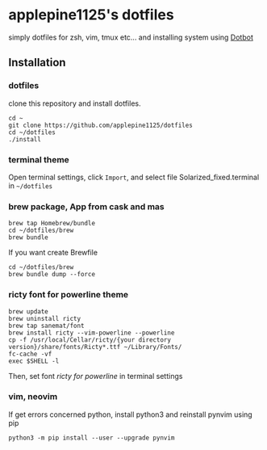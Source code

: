 # applepine1125's dotfiles
simply dotfiles for zsh, vim, tmux etc... and installing system using [Dotbot](https://github.com/anishathalye/dotbot)

## Installation  
### dotfiles
clone this repository and install dotfiles.
```
cd ~
git clone https://github.com/applepine1125/dotfiles
cd ~/dotfiles
./install
```
### terminal theme  
Open terminal settings, click `Import`, and select file Solarized_fixed.terminal in `~/dotfiles`

### brew package, App from cask and mas  
```
brew tap Homebrew/bundle
cd ~/dotfiles/brew
brew bundle 
```

If you want create Brewfile  
```
cd ~/dotfiles/brew
brew bundle dump --force
```


### ricty font for powerline theme  
```
brew update
brew uninstall ricty
brew tap sanemat/font
brew install ricty --vim-powerline --powerline
cp -f /usr/local/Cellar/ricty/{your directory version}/share/fonts/Ricty*.ttf ~/Library/Fonts/ 
fc-cache -vf
exec $SHELL -l
```
Then, set font *ricty for powerline* in terminal settings

### vim, neovim
If get errors concerned python, install python3 and reinstall pynvim using pip 
```
python3 -m pip install --user --upgrade pynvim
```

